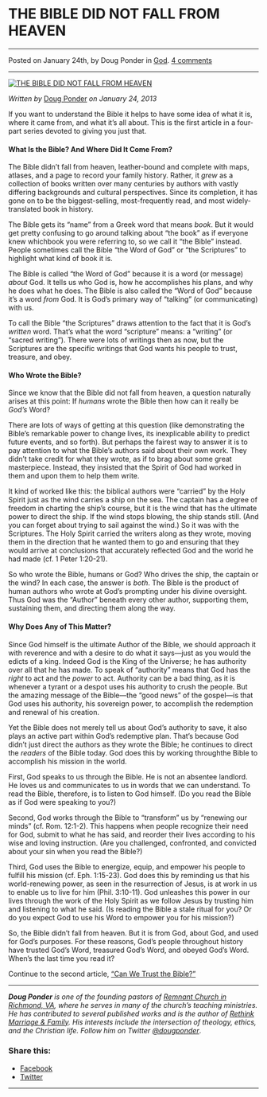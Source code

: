 THE BIBLE DID NOT FALL FROM HEAVEN
==================================

* * *

Posted on January 24th, by Doug Ponder in [God](http://www.remnantresource.org/category/god/). [4 comments](http://www.remnantresource.org/the-bible-did-not-fall-from-heaven/#comments)

* * *

[![THE BIBLE DID NOT FALL FROM HEAVEN](http://www.remnantresource.org/wp-content/uploads/2013/01/BibleSeries1.jpg)](http://www.remnantresource.org/wp-content/uploads/2013/01/BibleSeries1.jpg)  

_Written by_ [Doug Ponder](http://www.remnantresource.org/author/doug-ponder/ "Posts by Doug Ponder") _on January 24, 2013_

If you want to understand the Bible it helps to have some idea of what it is, where it came from, and what it’s all about. This is the first article in a four-part series devoted to giving you just that.

#### **What Is the Bible? And Where Did It Come From?**

The Bible didn’t fall from heaven, leather-bound and complete with maps, atlases, and a page to record your family history. Rather, it _grew_ as a collection of books written over many centuries by authors with vastly differing backgrounds and cultural perspectives. Since its completion, it has gone on to be the biggest-selling, most-frequently read, and most widely-translated book in history.

The Bible gets its “name” from a Greek word that means _book_. But it would get pretty confusing to go around talking about “the book” as if everyone knew whichbook you were referring to, so we call it “the Bible” instead. People sometimes call the Bible “the Word of God” or “the Scriptures” to highlight what kind of book it is.

The Bible is called “the Word of God” because it is a word (or message) _about_ God. It tells us who God is, how he accomplishes his plans, and why he does what he does. The Bible is also called the “Word of God” because it’s a word _from_ God. It is God’s primary way of “talking” (or communicating) with us.

To call the Bible “the Scriptures” draws attention to the fact that it is God’s _written_ word. That’s what the word “scripture” means: a “writing” (or “sacred writing”). There were lots of writings then as now, but the Scriptures are the specific writings that God wants his people to trust, treasure, and obey.

#### **Who Wrote the Bible?**

Since we know that the Bible did not fall from heaven, a question naturally arises at this point: If _humans_ wrote the Bible then how can it really be _God’s_ Word?

There are lots of ways of getting at this question (like demonstrating the Bible’s remarkable power to change lives, its inexplicable ability to predict future events, and so forth). But perhaps the fairest way to answer it is to pay attention to what the Bible’s authors said about their own work. They didn’t take credit for what they wrote, as if to brag about some great masterpiece. Instead, they insisted that the Spirit of God had worked in them and upon them to help them write.

It kind of worked like this: the biblical authors were “carried” by the Holy Spirit just as the wind carries a ship on the sea. The captain has a degree of freedom in charting the ship’s course, but it is the wind that has the ultimate power to direct the ship. If the wind stops blowing, the ship stands still. (And you can forget about trying to sail against the wind.) So it was with the Scriptures. The Holy Spirit carried the writers along as they wrote, moving them in the direction that he wanted them to go and ensuring that they would arrive at conclusions that accurately reflected God and the world he had made (cf. 1 Peter 1:20-21).

So who wrote the Bible, humans or God? Who drives the ship, the captain or the wind? In each case, the answer is _both_. The Bible is the product of human authors who wrote at God’s prompting under his divine oversight. Thus God was the “Author” beneath every other author, supporting them, sustaining them, and directing them along the way.

#### **Why Does Any of This Matter?**

Since God himself is the ultimate Author of the Bible, we should approach it with reverence and with a desire to do what it says—just as you would the edicts of a king. Indeed God is the King of the Universe; he has authority over all that he has made. To speak of “authority” means that God has the _right_ to act and the _power_ to act. Authority can be a bad thing, as it is whenever a tyrant or a despot uses his authority to crush the people. But the amazing message of the Bible—the “good news” of the gospel—is that God uses his authority, his sovereign power, to accomplish the redemption and renewal of his creation.

Yet the Bible does not merely tell us about God’s authority to save, it also plays an active part within God’s redemptive plan. That’s because God didn’t just direct the authors as they wrote the Bible; he continues to direct the _readers_ of the Bible today. God does this by working throughthe Bible to accomplish his mission in the world.

First, God speaks to us through the Bible. He is not an absentee landlord. He loves us and communicates to us in words that we can understand. To read the Bible, therefore, is to listen to God himself. (Do you read the Bible as if God were speaking to you?)

Second, God works through the Bible to “transform” us by “renewing our minds” (cf. Rom. 12:1-2). This happens when people recognize their need for God, submit to what he has said, and reorder their lives according to his wise and loving instruction. (Are you challenged, confronted, and convicted about your sin when you read the Bible?)

Third, God uses the Bible to energize, equip, and empower his people to fulfill his mission (cf. Eph. 1:15-23). God does this by reminding us that his world-renewing power, as seen in the resurrection of Jesus, is at work in us to enable us to live for him (Phil. 3:10-11). God unleashes this power in our lives through the work of the Holy Spirit as we follow Jesus by trusting him and listening to what he said. (Is reading the Bible a stale ritual for you? Or do you expect God to use his Word to empower you for his mission?)

So, the Bible didn’t fall from heaven. But it is from God, about God, and used for God’s purposes. For these reasons, God’s people throughout history have trusted God’s Word, treasured God’s Word, and obeyed God’s Word. When’s the last time you read it?

Continue to the second article, [“Can We Trust the Bible?”  
](http://www.remnantresource.org/can-we-trust-the-bible/)

* * *

_**Doug Ponder** is one of the founding pastors of [Remnant Church in Richmond, VA](http://www.remnantrichmond.org/), where he serves in many of the church’s teaching ministries. He has contributed to several published works and is the author of [Rethink Marriage & Family](http://www.remnantrichmond.org/mediafiles/uploaded/r/0e1604567_rethink-marriage-and-family-ebook.pdf). His interests include the intersection of theology, ethics, and the Christian life. Follow him on Twitter [@dougponder](https://twitter.com/dougponder)_.

### Share this:

*   [Facebook](http://www.remnantresource.org/the-bible-did-not-fall-from-heaven/?share=facebook "Click to share on Facebook")
*   [Twitter](http://www.remnantresource.org/the-bible-did-not-fall-from-heaven/?share=twitter "Click to share on Twitter")

  

* * *

